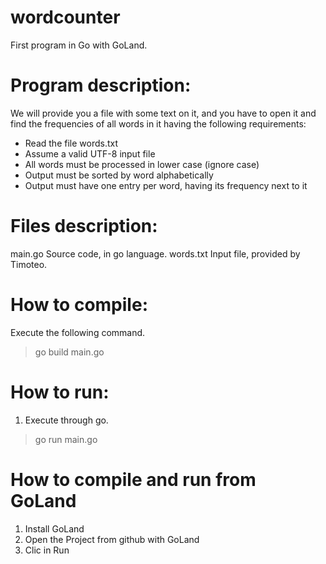 # wordcounter
First program in Go with GoLand.

Program description:
====================
We will provide you a file with some text on it, and you have to open it and find the frequencies of all words
in it having the following requirements:
* Read the file words.txt
* Assume a valid UTF-8 input file
* All words must be processed in lower case (ignore case)
* Output must be sorted by word alphabetically
* Output must have one entry per word, having its frequency next to it

Files description:
=================
main.go         Source code, in go language.
words.txt       Input file, provided by Timoteo.

How to compile:
==============
Execute the following command.
> go build main.go

How to run:
==========
1. Execute through go.

> go run main.go

How to compile and run from GoLand
==================================
1. Install GoLand
2. Open the Project from github with GoLand
3. Clic in Run